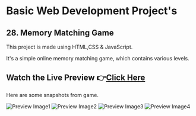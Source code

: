 # Basic Web Development Project's

## 28. Memory Matching Game


This project is made using HTML,CSS &amp; JavaScript.

It's a simple online memory matching game, which contains various levels.
<br>

## Watch the Live Preview 👉[Click Here](https://sorcererchiragsingh.github.io/Web-Development-Projects/28-Memory%20Matching%20Game)
Here are some snapshots from game.

![Preview Image1](https://github.com/SorcererChiragsingh/Web-Development-Projects/blob/main/28-Memory%20Matching%20Game/Images/snapshot1.PNG)
![Preview Image2](https://github.com/SorcererChiragsingh/Web-Development-Projects/blob/main/28-Memory%20Matching%20Game/Images/snapshot2.PNG)
![Preview Image3](https://github.com/SorcererChiragsingh/Web-Development-Projects/blob/main/28-Memory%20Matching%20Game/Images/snapshot3.PNG)
![Preview Image4](https://github.com/SorcererChiragsingh/Web-Development-Projects/blob/main/28-Memory%20Matching%20Game/Images/snapshot4.PNG)
<br><br>
